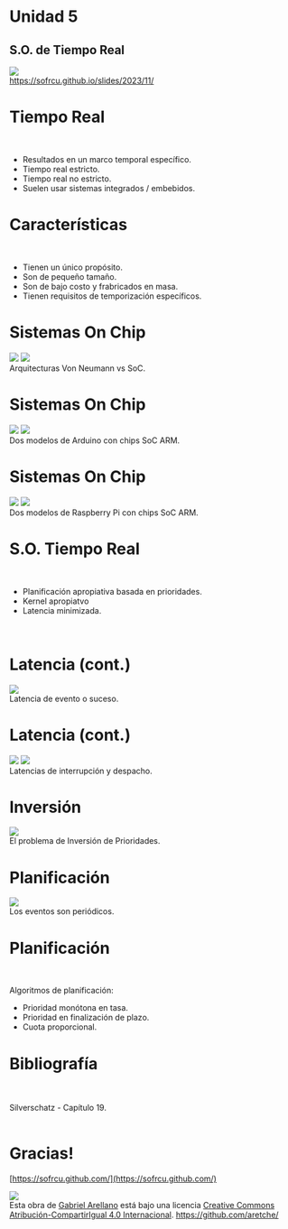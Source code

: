 <!-- Comentarios para reveal.js -->
<!-- Dos lineas vacías separan dos slides horizontalmente -->
<!-- Tres líneas vacías separan dos slides horizontalmente -->
# Unidad 5
## S.O. de Tiempo Real

![](https://chart.apis.google.com/chart?cht=qr&chld=H|0&chs=200x200&chl=https://sofrcu.github.io/slides/2023/11/) <br />
https://sofrcu.github.io/slides/2023/11/
<!-- .element: style="border-width:0; height: 6em;" -->



# Tiempo Real

<br>

* Resultados en un marco temporal específico. <!-- .element: class="fragment fade-in" -->
* Tiempo real estricto. <!-- .element: class="fragment fade-in" -->
* Tiempo real no estricto. <!-- .element: class="fragment fade-in" -->
* Suelen usar sistemas integrados / embebidos. <!-- .element: class="fragment fade-in" -->


# Características

<br>

* Tienen un único propósito. <!-- .element: class="fragment fade-in" -->
* Son de pequeño tamaño. <!-- .element: class="fragment fade-in" -->
* Son de bajo costo y frabricados en masa. <!-- .element: class="fragment fade-in" -->
* Tienen requisitos de temporización específicos. <!-- .element: class="fragment fade-in" -->


# Sistemas On Chip

![](./img/von-neumann-architecture.png) <!-- .element: style="border-width:0; float: left; height: 7em;" -->
![](./img/ARM-based-SoC-architecture.png)<br/> <!-- .element: style="border-width:0; float: rigth; height: 7em;" -->
Arquitecturas Von Neumann vs SoC.


# Sistemas On Chip

![](./img/arduino_due.jpg) <!-- .element: style="border-width:0; float: left; height: 7em;" -->
![](./img/arduino_stm32_moneda.jpg)<br/> <!-- .element: style="border-width:0; float: rigth; height: 7em;" -->
Dos modelos de Arduino con chips SoC ARM.


# Sistemas On Chip

![](./img/raspberry-pi-b.jpeg) <!-- .element: style="border-width:0; float: left; height: 7em;" -->
![](./img/raspberry-pi-4.jpeg)<br/> <!-- .element: style="border-width:0; float: rigth; height: 7em;" -->
Dos modelos de Raspberry Pi con chips SoC ARM.


# S.O. Tiempo Real

<br>

* Planificación apropiativa basada en prioridades. <!-- .element: class="fragment fade-in" -->
* Kernel apropiatvo <!-- .element: class="fragment fade-in" -->
* Latencia minimizada. <!-- .element: class="fragment fade-in" -->

<br>


# Latencia (cont.)

![](./img/latencia_evento.png)<br/> <!-- .element: style="border-width:0; height: 8em;" -->
Latencia de evento o suceso.


# Latencia (cont.)

![](./img/latencia_interrupcion.png) <!-- .element: style="border-width:0; float: left; height: 7em;" -->
![](./img/latencia_despacho.png)<br/> <!-- .element: style="border-width:0; float: rigth; height: 7em;" -->
Latencias de interrupción y despacho.


# Inversión

![](./img/inversion_prioridades_tres_procesos.jpg)<br/> <!-- .element: style="border-width:0; height: 8em;" -->
El problema de Inversión de Prioridades.


# Planificación

![](./img/planificacion_eventos_periodicos.png)<br/> <!-- .element: style="border-width:0; height: 8em;" -->
Los eventos son periódicos.


# Planificación

<br>

Algoritmos de planificación: <!-- .element: class="fragment fade-in" -->

* Prioridad monótona en tasa. <!-- .element: class="fragment fade-in" -->
* Prioridad en finalización de plazo. <!-- .element: class="fragment fade-in" -->
* Cuota proporcional. <!-- .element: class="fragment fade-in" -->



# Bibliografía

<br>
<br>
Silverschatz - Capítulo 19.
<br>
<br>


# Gracias!

[https://sofrcu.github.com/](https://sofrcu.github.com/)

[![](./img/cc-by-sa.png)](https://creativecommons.org/licenses/by-sa/4.0/) <br/> <!-- .element: style="border-width:0; height: 1.5em;" -->
Esta obra de [Gabriel Arellano](https://github.com/aretche/) está bajo una licencia [Creative Commons Atribución-CompartirIgual 4.0 Internacional](https://creativecommons.org/licenses/by-sa/4.0/deed.es). 
https://github.com/aretche/

